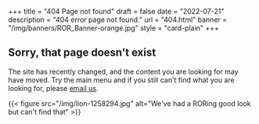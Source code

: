 +++
title = "404 Page not found"
draft = false
date = "2022-07-21"
description = "404 error page not found."
url = "404.html"
banner = "/img/banners/ROR_Banner-orange.jpg"
style = "card-plain"
+++

## Sorry, that page doesn't exist

The site has recently changed, and the content you are looking for may have moved. Try the main menu and if you still can't find what you are looking for, please [email us](mailto:info@ror.org).

{{< figure src="/img/lion-1258294.jpg" alt="We've had a RORing good look but can't find that" >}}
